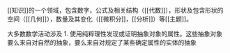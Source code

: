 [[知识]]的一个领域，包含数字，公式及相关结构（[[代数]]），形状及包含形状的空间（[[几何]]），数量及其变化（[[微积分]]，[[分析]]）等[[主题]]。

大多数数学活动涉及
	1. 使用纯粹理性发现或证明抽象对象的属性。这些抽象对象要么来自对自然的抽象，要么来自对规定了某些确定属性的实体的抽象